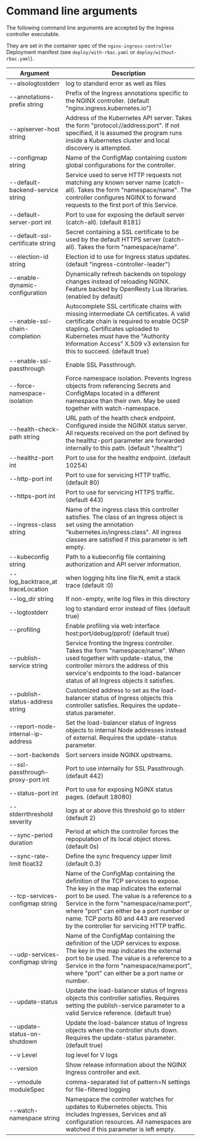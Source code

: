 # Command line arguments

The following command line arguments are accepted by the Ingress controller executable.

They are set in the container spec of the `nginx-ingress-controller` Deployment manifest (see `deploy/with-rbac.yaml` or `deploy/without-rbac.yaml`).


| Argument | Description |
|----------|-------------|
| --alsologtostderr                 | log to standard error as well as files |
| --annotations-prefix string       | Prefix of the Ingress annotations specific to the NGINX controller. (default "nginx.ingress.kubernetes.io") |
| --apiserver-host string           | Address of the Kubernetes API server. Takes the form "protocol://address:port". If not specified, it is assumed the program runs inside a Kubernetes cluster and local discovery is attempted. |
| --configmap string                | Name of the ConfigMap containing custom global configurations for the controller. |
| --default-backend-service string  | Service used to serve HTTP requests not matching any known server name (catch-all). Takes the form "namespace/name". The controller configures NGINX to forward requests to the first port of this Service. |
| --default-server-port int         | Port to use for exposing the default server (catch-all). (default 8181) |
| --default-ssl-certificate string  | Secret containing a SSL certificate to be used by the default HTTPS server (catch-all). Takes the form "namespace/name". |
| --election-id string              | Election id to use for Ingress status updates. (default "ingress-controller-leader") |
| --enable-dynamic-configuration    | Dynamically refresh backends on topology changes instead of reloading NGINX. Feature backed by OpenResty Lua libraries. (enabled by default) |
| --enable-ssl-chain-completion     | Autocomplete SSL certificate chains with missing intermediate CA certificates. A valid certificate chain is required to enable OCSP stapling. Certificates uploaded to Kubernetes must have the "Authority Information Access" X.509 v3 extension for this to succeed. (default true) |
| --enable-ssl-passthrough          | Enable SSL Passthrough. |
| --force-namespace-isolation       | Force namespace isolation. Prevents Ingress objects from referencing Secrets and ConfigMaps located in a different namespace than their own. May be used together with watch-namespace. |
| --health-check-path string        | URL path of the health check endpoint. Configured inside the NGINX status server. All requests received on the port defined by the healthz-port parameter are forwarded internally to this path. (default "/healthz") |
| --healthz-port int                | Port to use for the healthz endpoint. (default 10254) |
| --http-port int                   | Port to use for servicing HTTP traffic. (default 80) |
| --https-port int                  | Port to use for servicing HTTPS traffic. (default 443) |
| --ingress-class string            | Name of the ingress class this controller satisfies. The class of an Ingress object is set using the annotation "kubernetes.io/ingress.class". All ingress classes are satisfied if this parameter is left empty. |
| --kubeconfig string               | Path to a kubeconfig file containing authorization and API server information. |
| --log_backtrace_at traceLocation  | when logging hits line file:N, emit a stack trace (default :0) |
| --log_dir string                  | If non-empty, write log files in this directory |
| --logtostderr                     | log to standard error instead of files (default true) |
| --profiling                       | Enable profiling via web interface host:port/debug/pprof/ (default true) |
| --publish-service string          | Service fronting the Ingress controller. Takes the form "namespace/name". When used together with update-status, the controller mirrors the address of this service's endpoints to the load-balancer status of all Ingress objects it satisfies. |
| --publish-status-address string   | Customized address to set as the load-balancer status of Ingress objects this controller satisfies. Requires the update-status parameter. |
| --report-node-internal-ip-address | Set the load-balancer status of Ingress objects to internal Node addresses instead of external. Requires the update-status parameter. |
| --sort-backends                   | Sort servers inside NGINX upstreams. |
| --ssl-passthrough-proxy-port int  | Port to use internally for SSL Passthrough. (default 442) |
| --status-port int                 | Port to use for exposing NGINX status pages. (default 18080) |
| --stderrthreshold severity        | logs at or above this threshold go to stderr (default 2) |
| --sync-period duration            | Period at which the controller forces the repopulation of its local object stores. (default 0s) |
| --sync-rate-limit float32         | Define the sync frequency upper limit (default 0.3) |
| --tcp-services-configmap string   | Name of the ConfigMap containing the definition of the TCP services to expose. The key in the map indicates the external port to be used. The value is a reference to a Service in the form "namespace/name:port", where "port" can either be a port number or name. TCP ports 80 and 443 are reserved by the controller for servicing HTTP traffic. |
| --udp-services-configmap string   | Name of the ConfigMap containing the definition of the UDP services to expose. The key in the map indicates the external port to be used. The value is a reference to a Service in the form "namespace/name:port", where "port" can either be a port name or number.
| --update-status                   | Update the load-balancer status of Ingress objects this controller satisfies. Requires setting the publish-service parameter to a valid Service reference. (default true) |
| --update-status-on-shutdown       | Update the load-balancer status of Ingress objects when the controller shuts down. Requires the update-status parameter. (default true) |
| --v Level                         | log level for V logs |
| --version                         | Show release information about the NGINX Ingress controller and exit. |
| --vmodule moduleSpec              | comma-separated list of pattern=N settings for file-filtered logging |
| --watch-namespace string          | Namespace the controller watches for updates to Kubernetes objects. This includes Ingresses, Services and all configuration resources. All namespaces are watched if this parameter is left empty. |
